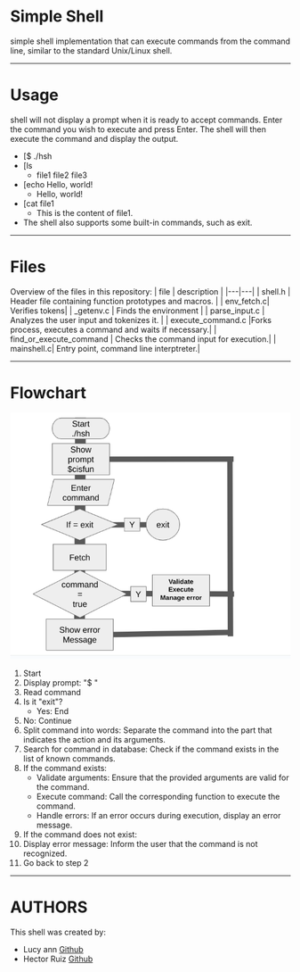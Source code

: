 # Simple Shell
simple shell implementation that can execute commands from the command line, similar to the standard Unix/Linux shell.
___
# Usage 
shell will not display a prompt when it is ready to accept commands. Enter the command you wish to execute and press Enter. The shell will then execute the command and display the output.

* [$ ./hsh
* [ls
  * file1 file2 file3
* [echo  Hello, world!
  * Hello, world!
* [cat  file1
  * This is the content of file1.
* The shell also supports some built-in commands, such as exit.
___
# Files

Overview of the files in this repository:
| file | description |
|---|---|
| shell.h | Header file containing function prototypes and macros. |
| env_fetch.c| Verifies tokens|
| _getenv.c | Finds the environment |
| parse_input.c | Analyzes the user input and tokenizes it. |
| execute_command.c |Forks process, executes a command and waits if necessary.|
| find_or_execute_command | Checks the command input for execution.|
| mainshell.c| Entry point, command line interptreter.|
___
# Flowchart
![simple_shellflow_chart](https://github.com/hruiz1191/holbertonschool-simple_shell/blob/main/Screenshot%202025-01-08%209.06.11%20PM.png)
1. Start
2. Display prompt: "$ "
3. Read command
4. Is it "exit"?
   * Yes: End
5. No: Continue
6. Split command into words: Separate the command into the part that indicates the action and its arguments.
7. Search for command in database: Check if the command exists in the list of known commands.
8. If the command exists:
   * Validate arguments: Ensure that the provided arguments are valid for the command.
   * Execute command: Call the corresponding function to execute the command.
   * Handle errors: If an error occurs during execution, display an error message.
9. If the command does not exist:
8. Display error message: Inform the user that the command is not recognized.
10. Go back to step 2
___
# AUTHORS
This shell was created by:
* Lucy ann [Github](https://github.com/lucyann78)
* Hector Ruiz [Github](https://github.com/hruiz1191/)
